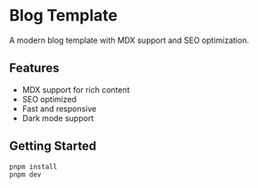 # Blog Template

A modern blog template with MDX support and SEO optimization.

## Features

- MDX support for rich content
- SEO optimized
- Fast and responsive
- Dark mode support

## Getting Started

```bash
pnpm install
pnpm dev
```